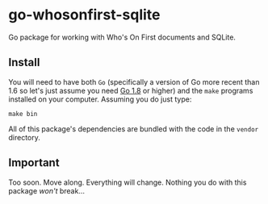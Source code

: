 # go-whosonfirst-sqlite

Go package for working with Who's On First documents and SQLite.

## Install

You will need to have both `Go` (specifically a version of Go more recent than 1.6 so let's just assume you need [Go 1.8](https://golang.org/dl/) or higher) and the `make` programs installed on your computer. Assuming you do just type:

```
make bin
```

All of this package's dependencies are bundled with the code in the `vendor` directory.

## Important

Too soon. Move along. Everything will change. Nothing you do with this package _won't_ break...